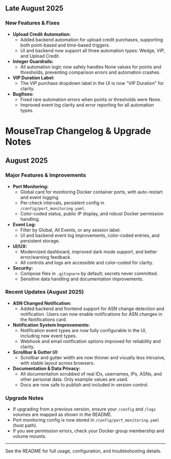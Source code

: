 ## Late August 2025

### New Features & Fixes
- **Upload Credit Automation:**
  - Added backend automation for upload credit purchases, supporting both point-based and time-based triggers.
  - UI and backend now support all three automation types: Wedge, VIP, and Upload Credit.
- **Integer Guardrails:**
  - All automation logic now safely handles None values for points and thresholds, preventing comparison errors and automation crashes.
- **VIP Duration Label:**
  - The VIP purchase dropdown label in the UI is now "VIP Duration" for clarity.
- **Bugfixes:**
  - Fixed rare automation errors when points or thresholds were None.
  - Improved event log clarity and error reporting for all automation types.

# MouseTrap Changelog & Upgrade Notes

## August 2025

### Major Features & Improvements
- **Port Monitoring:**
  - Global card for monitoring Docker container ports, with auto-restart and event logging.
  - Per-check intervals, persistent config in `/config/port_monitoring.yaml`.
  - Color-coded status, public IP display, and robust Docker permission handling.
- **Event Log:**
  - Filter by Global, All Events, or any session label.
  - UI and backend event log improvements, color-coded entries, and persistent storage.
- **UI/UX:**
  - Modernized dashboard, improved dark mode support, and better error/warning feedback.
  - All controls and logs are accessible and color-coded for clarity.
- **Security:**
  - Compose files in `.gitignore` by default; secrets never committed.
  - Sensitive data handling and documentation improvements.

### Recent Updates (August 2025)
- **ASN Changed Notification:**
  - Added backend and frontend support for ASN change detection and notification. Users can now enable notifications for ASN changes in the Notifications card.
- **Notification System Improvements:**
  - Notification event types are now fully configurable in the UI, including new event types.
  - Webhook and email notification options improved for reliability and clarity.
- **Scrollbar & Gutter UI:**
  - Scrollbar and gutter width are now thinner and visually less intrusive, with stable layout across browsers.
- **Documentation & Data Privacy:**
  - All documentation scrubbed of real IDs, usernames, IPs, ASNs, and other personal data. Only example values are used.
  - Docs are now safe to publish and included in version control.

### Upgrade Notes
- If upgrading from a previous version, ensure your `/config` and `/logs` volumes are mapped as shown in the README.
- Port monitoring config is now stored in `/config/port_monitoring.yaml` (host path).
- If you see permission errors, check your Docker group membership and volume mounts.

---

See the README for full usage, configuration, and troubleshooting details.
